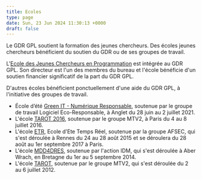```yaml
---
title: Ecoles
type: page
date: Sun, 23 Jun 2024 11:30:13 +0000
draft: false
---
```


Le GDR GPL soutient la formation des jeunes chercheurs. Des écoles jeunes chercheurs bénéficient du soutien du GDR ou de ses groupes de travail.

L'[Ecole des Jeunes Chercheurs en Programmation](https://gdr-gpl.cnrs.fr/?page_id=32) est intégrée au GDR GPL. Son directeur est l'un des membres du bureau et l'école bénéficie d'un soutien financier significatif de la part du GDR GPL.

D'autres écoles bénéficient ponctuellement d'une aide du GDR GPL, à l'initiative des groupes de travail.

  * École d’été [Green IT - Numérique Responsable](https://formation.univ-pau.fr/fr/catalogue/summer-schools-ecoles-d-ete/green-it-numerique-responsable-28-juin-2-juil-21.html), soutenue par le groupe de travail Logiciel Eco-Responsable, à Anglet du 28 juin au 2 juillet 2021.
  * L'école [TAROT 2016](https://tarot2016.wp.telecom-sudparis.eu/), soutenue par le groupe MTV2, à Paris du 4 au 8 juillet 2016.
  * L'école [ETR](http://etr2015.irisa.fr/), Ecole d'Ete Temps Réel, soutenue par la groupe AFSEC,  qui s'est déroulée à Rennes du 24 au 28 août 2015 et se déroulera du 28 août au 1er septembre 2017 à Paris.
  * L'école [MDD4DRES](http://www.mdd4dres.org/), soutenue par l'action IDM, qui s'est déroulée à Aber Wrach, en Bretagne du 1er au 5 septembre 2014.
  * L'école [TAROT](http://gdr-gpl-2008-2012.imag.fr/index74db.html?option=com_jevents&task=icalevent.detail&evid=1&Itemid=13&year=2012&month=07&day=02), soutenue par le groupe MTV2, qui s'est déroulée du 2 au 6 juillet 2012.



